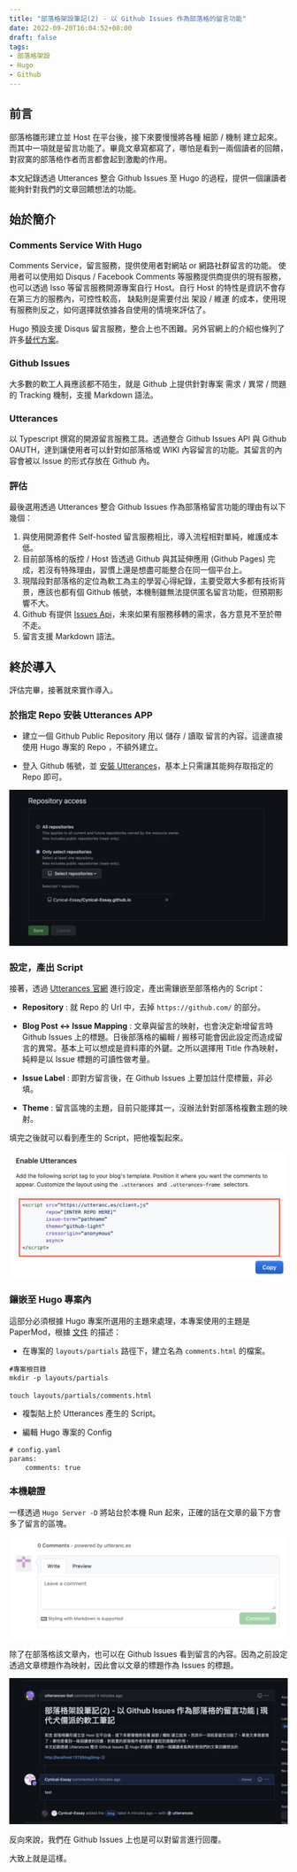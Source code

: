 ```yaml
---
title: "部落格架設筆記(2) - 以 Github Issues 作為部落格的留言功能"
date: 2022-09-20T16:04:52+08:00
draft: false
tags:
- 部落格架設
- Hugo
- Github
---
```


## 前言 ##

部落格雛形建立並 Host 在平台後，接下來要慢慢將各種 細節 / 機制 建立起來。而其中一項就是留言功能了。畢竟文章寫都寫了，哪怕是看到一兩個讀者的回饋，對寂寞的部落格作者而言都會起到激勵的作用。

本文紀錄透過 Utterances 整合 Github Issues 至 Hugo 的過程，提供一個讓讀者能夠針對我們的文章回饋想法的功能。

## 始於簡介 ##

### Comments Service With Hugo ###

Comments Service，留言服務，提供使用者對網站 or 網路社群留言的功能。
使用者可以使用如 Disqus / Facebook Comments 等服務提供商提供的現有服務，也可以透過 Isso 等留言服務開源專案自行 Host。自行 Host 的特性是資訊不會存在第三方的服務內，可控性較高，
缺點則是需要付出 架設 / 維運 的成本，使用現有服務則反之，如何選擇就依據各自使用的情境來評估了。

Hugo 預設支援 Disqus 留言服務，整合上也不困難。另外官網上的介紹也條列了許多[替代方案](https://gohugo.io/content-management/comments/#alternatives)。 

### Github Issues ###

大多數的軟工人員應該都不陌生，就是 Github 上提供針對專案 需求 / 異常 / 問題 的 Tracking 機制，支援 Markdown 語法。

### Utterances ###

以 Typescript 撰寫的開源留言服務工具。透過整合 Github Issues API 與 Github OAUTH，達到讓使用者可以針對如部落格或 WIKI 內容留言的功能。其留言的內容會被以 Issue 的形式存放在 Github 內。  

### 評估 ###
    
最後選用透過 Utterances 整合 Github Issues 作為部落格留言功能的理由有以下幾個：

1. 與使用開源套件 Self-hosted 留言服務相比，導入流程相對單純，維護成本低。
2. 目前部落格的版控 / Host 皆透過 Github 與其延伸應用 (Github Pages) 完成，若沒有特殊理由，習慣上還是想盡可能整合在同一個平台上。
3. 現階段對部落格的定位為軟工為主的學習心得紀錄，主要受眾大多都有技術背景，應該也都有個 Github 帳號，本機制雖無法提供匿名留言功能，但預期影響不大。
4. Github 有提供 [Issues Api](https://docs.github.com/en/rest/issues)，未來如果有服務移轉的需求，各方意見不至於帶不走。
5. 留言支援 Markdown 語法。

## 終於導入 ##

評估完畢，接著就來實作導入。

### 於指定 Repo 安裝 Utterances APP ###
 
* 建立一個 Github Public Repository 用以 儲存 / 讀取 留言的內容。這邊直接使用 Hugo 專案的 Repo ，不額外建立。

* 登入 Github 帳號，並 [安裝 Utterances](https://github.com/apps/utterances)，基本上只需讓其能夠存取指定的 Repo 即可。

![uterance setup](images/utterance-setup.png)

### 設定，產出 Script ###

接著，透過 [Utterances 官網](https://utteranc.es) 進行設定，產出需鑲嵌至部落格內的 Script：

 * **Repository** : 就 Repo 的 Url 中，去掉 `https://github.com/` 的部分。
 
 * **Blog Post ↔️ Issue Mapping** : 文章與留言的映射，也會決定新增留言時 Github Issues 上的標題。日後部落格的編輯 / 搬移可能會因此設定而造成留言的異常。基本上可以想成是資料庫的外鍵。之所以選擇用 Title 作為映射，純粹是以 Issue 標題的可讀性做考量。

 * **Issue Label** : 即對方留言後，在 Github Issues 上要加註什麼標籤，非必填。

 * **Theme** : 留言區塊的主題，目前只能擇其一，沒辦法針對部落格複數主題的映射。

 填完之後就可以看到產生的 Script，把他複製起來。

![uterance code block](images/utterance-code-block.png)

### 鑲嵌至 Hugo 專案內 ###

這部分必須根據 Hugo 專案所選用的主題來處理，本專案使用的主題是 PaperMod，根據 [文件](https://github.com/adityatelange/hugo-PaperMod/wiki/Features#comments) 的描述：

* 在專案的 `layouts/partials` 路徑下，建立名為 `comments.html` 的檔案。

```
#專案根目錄
mkdir -p layouts/partials

touch layouts/partials/comments.html
```

* 複製貼上於 Utterances 產生的 Script。

* 編輯 Hugo 專案的 Config

```
# config.yaml
params:
    comments: true
```


### 本機驗證 ###

一樣透過 `Hugo Server -D` 將站台於本機 Run 起來，正確的話在文章的最下方會多了留言的區塊。

![comment at blog](images/comment-at-blog.png)

除了在部落格該文章內，也可以在 Github Issues 看到留言的內容。因為之前設定透過文章標題作為映射，因此會以文章的標題作為
Issues 的標題。

![comment at blog](images/comment-at-github.png)

反向來說，我們在 Github Issues 上也是可以對留言進行回覆。

大致上就是這樣。